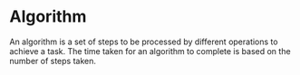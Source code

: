 
# Algorithm

An algorithm is a set of steps to be processed by different operations to achieve a task. The time taken for an algorithm to complete is based on the number of steps taken.
